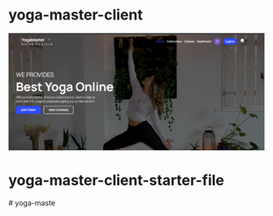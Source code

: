 # yoga-master-client
![](/src/assets/github-cover.png)
# yoga-master-client-starter-file
#   y o g a - m a s t e 
 
 